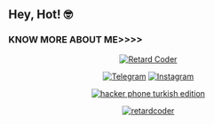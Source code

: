 ## Hey, Hot! 🤓

### KNOW MORE ABOUT ME>>>>
<p align="center"><a href="https://github.com/retardcoder"><img title="Retard Coder" src="https://github-readme-stats.vercel.app/api?username=hotteam&show_icons=true&include_all_commits=true&theme=chartreuse-dark&cache_seconds=3200"></a>
</p>

<p align="center">
<a href="https://rb.gy/zccfsh"><img title="Telegram" src="https://img.shields.io/badge/Telegram-hotteam-red?style=for-the-badge&logo=Telegram"></a>
<a href="https://bit.ly/3XFX78v"><img title="Instagram" src="https://img.shields.io/badge/Instagram-kayradiolarbana-red?style=for-the-badge&logo=Instagram"></a>
</p>

<p align="center">
<a href="https://github.com/hotteam/hotblox"><img title="hacker phone turkish edition" src="https://github-readme-stats.vercel.app/api/pin/?username=hotteam&repo=hotbloxTR&theme=highcontrast"></a>


<p align="center">
<a href="https://github.com/retardcoder"><img title="retardcoder" src="https://github-readme-stats.vercel.app/api/top-langs/?username=retardcoder&layout=compact"></a>
</p>
